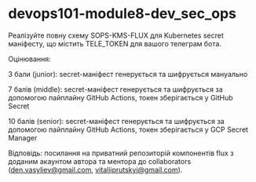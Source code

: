 # devops101-module8-dev_sec_ops

Реалізуйте повну схему SOPS-KMS-FLUX для Kubernetes secret маніфесту, що містить TELE_TOKEN для вашого телеграм бота.

Оцінювання:

3 бали (junior): secret-маніфест генерується та шифрується мануально

7 балів (middle): secret-маніфест генерується та шифрується за допомогою пайплайну GitHub Actions, токен зберігається у GitHub Secret

10 балів (senior): secret-маніфест генерується та шифрується за допомогою пайплайну GitHub Actions, токен зберігається у GCP Secret Manager

Відповідь: посилання на приватний репозиторій компонентів flux з доданим акаунтом автора та ментора до collaborators (den.vasyliev@gmail.com, vitaliiprutskyi@gmail.com).  
